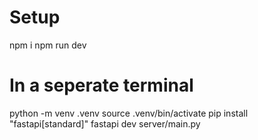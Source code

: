 # Setup

npm i
npm run dev

# In a seperate terminal

python -m venv .venv
source .venv/bin/activate
pip install "fastapi[standard]"
fastapi dev server/main.py